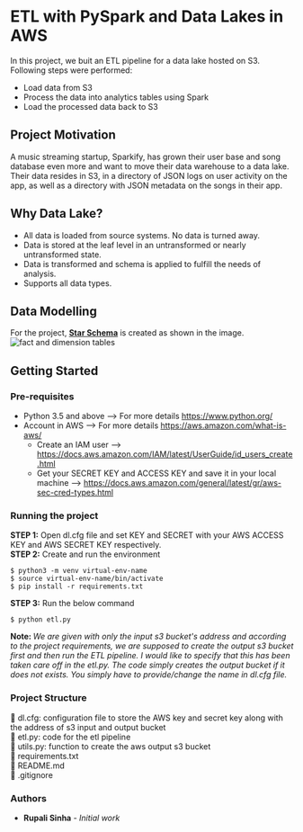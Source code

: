 # ETL with PySpark and Data Lakes in AWS

In this project, we buit an ETL pipeline for a data lake hosted on S3. Following steps were performed:
- Load data from S3
- Process the data into analytics tables using Spark
- Load the processed data back to S3

## Project Motivation
A music streaming startup, Sparkify, has grown their user base and song database even more and want to move their data warehouse to a data lake. Their data resides in S3, in a directory of JSON logs on user activity on the app, as well as a directory with JSON metadata on the songs in their app.

## Why Data Lake?
- All data is loaded from source systems. No data is turned away.
- Data is stored at the leaf level in an untransformed or nearly untransformed state.
- Data is transformed and schema is applied to fulfill the needs of analysis.
- Supports all data types.

## Data Modelling
For the project, <a href="https://en.wikipedia.org/wiki/Star_schema"><b>Star Schema</b></a> is created as shown in the image.
![fact and dimension tables](img/table.png)

## Getting Started
### Pre-requisites
- Python 3.5 and above --> For more details https://www.python.org/
- Account in AWS --> For more details https://aws.amazon.com/what-is-aws/
  - Create an IAM user --> https://docs.aws.amazon.com/IAM/latest/UserGuide/id_users_create.html
  - Get your SECRET KEY and ACCESS KEY and save it in your local machine --> https://docs.aws.amazon.com/general/latest/gr/aws-sec-cred-types.html
  
### Running the project
<b>STEP 1:</b>  Open dl.cfg file and set KEY and SECRET with your AWS ACCESS KEY and AWS SECRET KEY respectively. <br>
<b>STEP 2:</b> Create and run the environment
```
$ python3 -m venv virtual-env-name
$ source virtual-env-name/bin/activate
$ pip install -r requirements.txt
```
<b>STEP 3:</b> Run the below command
```
$ python etl.py
```

<b>Note: </b><i>We are given with only the input s3 bucket's address and according to the project requirements, we are supposed to create the output s3 bucket first and then run the ETL pipeline. I would like to specify that this has been taken care off in the etl.py. The code simply creates the output bucket if it does not exists. You simply have to provide/change the name in dl.cfg file. </i>


### Project Structure

:paperclip: dl.cfg: configuration file to store the AWS key and secret key along with the address of s3 input and output bucket <br>
:paperclip: etl.py: code for the etl pipeline <br>
:paperclip: utils.py: function to create the aws output s3 bucket <br>
:paperclip: requirements.txt <br>
:paperclip: README.md <br>
:paperclip: .gitignore 

### Authors
* **Rupali Sinha** - *Initial work*

